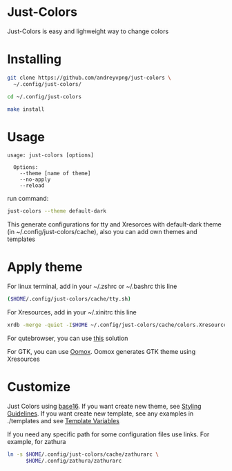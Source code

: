 Just-Colors
===========

Just-Colors is easy and lighweight way to change colors

# Installing

```bash
git clone https://github.com/andreyvpng/just-colors \
  ~/.config/just-colors/

cd ~/.config/just-colors

make install
```

# Usage

```
usage: just-colors [options]

  Options:
    --theme [name of theme]
    --no-apply
    --reload
```

run command:

```bash
just-colors --theme default-dark
```

This generate configurations for tty and Xresorces with default-dark theme (in ~/.config/just-colors/cache), also you can add own themes and templates

# Apply theme

For linux terminal, add in your ~/.zshrc or ~/.bashrc this line

```bash
($HOME/.config/just-colors/cache/tty.sh)
```

For Xresources, add in your ~/.xinitrc this line

```bash
xrdb -merge -quiet -I$HOME ~/.config/just-colors/cache/colors.Xresources
```

For qutebrowser, you can use [this](https://gist.github.com/andreyvpng/62291eee5df64fb700b33f66eb2ec0ed) solution

For GTK, you can use [Oomox](https://github.com/themix-project/oomox). Oomox generates GTK theme using Xresources


# Customize

Just Colors using [base16](https://github.com/chriskempson/base16). If you want create new theme, see [Styling Guidelines](https://github.com/chriskempson/base16/blob/master/styling.md). If you want create new template, see any examples in ./templates and see [Template Variables](https://github.com/chriskempson/base16/blob/master/builder.md#template-variables)


If you need any specific path for some configuration files use links. For example, for zathura
```bash
ln -s $HOME/.config/just-colors/cache/zathurarc \
      $HOME/.config/zathura/zathurarc
```
